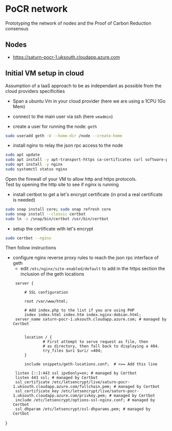 # PoCR network

Prototyping the network of nodes and the Proof of Carbon Reduction consensus

## Nodes

* https://saturn-pocr-1.uksouth.cloudapp.azure.com

## Initial VM setup in cloud
Assumption of a IaaS approach to be as independant as possible from the cloud providers specificities

- Span a ubuntu Vm in your cloud provider (here we are using a 1CPU 1Go Mem)

- connect to the main user via ssh (here `vmadmin`)

- create a user for running the node: `geth`
```sh
sudo useradd geth -U --home-dir /node --create-home
```

- install nginx to relay the json rpc access to the node
```sh
sudo apt update
sudo apt install -y apt-transport-https ca-certificates curl software-properties-common
sudo apt install -y nginx
sudo systemctl status nginx
```
Open the firewall of your VM to allow http and https protocols.    
Test by opening the http site to see if nginx is running

- install certbot to get a let's encrypt certificate (in prod a real certificate is needed)
```sh
sudo snap install core; sudo snap refresh core
sudo snap install --classic certbot
sudo ln -s /snap/bin/certbot /usr/bin/certbot
```

- setup the certificate with let's encrypt
```sh
sudo certbot --nginx
```
Then follow instructions

- configure nginx reverse proxy rules to reach the json rpc interface of geth
   - edit `/etc/nginx/site-enabled/default` to add in the https section the inclusion of the geth locations
   ```
    server {

        # SSL configuration
        
        root /var/www/html;

        # Add index.php to the list if you are using PHP
        index index.html index.htm index.nginx-debian.html;
    server_name saturn-pocr-1.uksouth.cloudapp.azure.com; # managed by Certbot


        location / {
                # First attempt to serve request as file, then
                # as directory, then fall back to displaying a 404.
                try_files $uri $uri/ =404;
        }

        include snippets/geth-locations.conf;  # <== Add this line

    listen [::]:443 ssl ipv6only=on; # managed by Certbot
    listen 443 ssl; # managed by Certbot
    ssl_certificate /etc/letsencrypt/live/saturn-pocr-1.uksouth.cloudapp.azure.com/fullchain.pem; # managed by Certbot
    ssl_certificate_key /etc/letsencrypt/live/saturn-pocr-1.uksouth.cloudapp.azure.com/privkey.pem; # managed by Certbot
    include /etc/letsencrypt/options-ssl-nginx.conf; # managed by Certbot
    ssl_dhparam /etc/letsencrypt/ssl-dhparams.pem; # managed by Certbot

}
   ```
